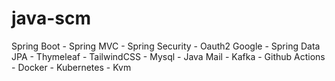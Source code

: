 # java-scm
Spring Boot - Spring MVC - Spring Security - Oauth2 Google - Spring Data JPA - Thymeleaf - TailwindCSS - Mysql - Java Mail - Kafka - Github Actions - Docker - Kubernetes - Kvm
